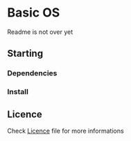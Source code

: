 # Basic OS

Readme is not over yet

## Starting

### Dependencies

### Install

## Licence

Check [Licence](https://github.com/TheodoreDev/OS/blob/master/LICENSE) file for more informations
